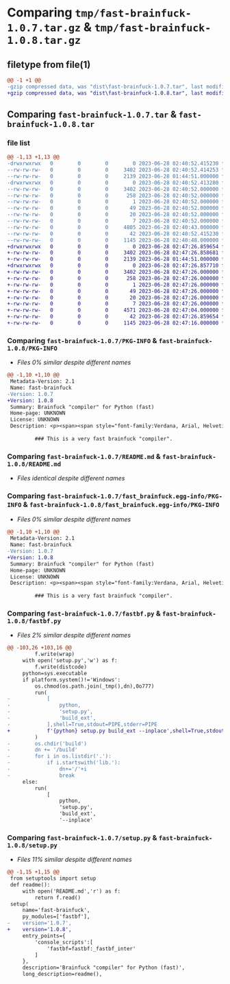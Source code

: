 # Comparing `tmp/fast-brainfuck-1.0.7.tar.gz` & `tmp/fast-brainfuck-1.0.8.tar.gz`

## filetype from file(1)

```diff
@@ -1 +1 @@
-gzip compressed data, was "dist\fast-brainfuck-1.0.7.tar", last modified: Wed Jun 28 02:40:52 2023, max compression
+gzip compressed data, was "dist\fast-brainfuck-1.0.8.tar", last modified: Wed Jun 28 02:47:26 2023, max compression
```

## Comparing `fast-brainfuck-1.0.7.tar` & `fast-brainfuck-1.0.8.tar`

### file list

```diff
@@ -1,13 +1,13 @@
-drwxrwxrwx   0        0        0        0 2023-06-28 02:40:52.415230 fast-brainfuck-1.0.7/
--rw-rw-rw-   0        0        0     3402 2023-06-28 02:40:52.414253 fast-brainfuck-1.0.7/PKG-INFO
--rw-rw-rw-   0        0        0     2139 2023-06-28 01:44:51.000000 fast-brainfuck-1.0.7/README.md
-drwxrwxrwx   0        0        0        0 2023-06-28 02:40:52.413280 fast-brainfuck-1.0.7/fast_brainfuck.egg-info/
--rw-rw-rw-   0        0        0     3402 2023-06-28 02:40:52.000000 fast-brainfuck-1.0.7/fast_brainfuck.egg-info/PKG-INFO
--rw-rw-rw-   0        0        0      258 2023-06-28 02:40:52.000000 fast-brainfuck-1.0.7/fast_brainfuck.egg-info/SOURCES.txt
--rw-rw-rw-   0        0        0        1 2023-06-28 02:40:52.000000 fast-brainfuck-1.0.7/fast_brainfuck.egg-info/dependency_links.txt
--rw-rw-rw-   0        0        0       49 2023-06-28 02:40:52.000000 fast-brainfuck-1.0.7/fast_brainfuck.egg-info/entry_points.txt
--rw-rw-rw-   0        0        0       20 2023-06-28 02:40:52.000000 fast-brainfuck-1.0.7/fast_brainfuck.egg-info/requires.txt
--rw-rw-rw-   0        0        0        7 2023-06-28 02:40:52.000000 fast-brainfuck-1.0.7/fast_brainfuck.egg-info/top_level.txt
--rw-rw-rw-   0        0        0     4805 2023-06-28 02:40:43.000000 fast-brainfuck-1.0.7/fastbf.py
--rw-rw-rw-   0        0        0       42 2023-06-28 02:40:52.415230 fast-brainfuck-1.0.7/setup.cfg
--rw-rw-rw-   0        0        0     1145 2023-06-28 02:40:48.000000 fast-brainfuck-1.0.7/setup.py
+drwxrwxrwx   0        0        0        0 2023-06-28 02:47:26.859654 fast-brainfuck-1.0.8/
+-rw-rw-rw-   0        0        0     3402 2023-06-28 02:47:26.858681 fast-brainfuck-1.0.8/PKG-INFO
+-rw-rw-rw-   0        0        0     2139 2023-06-28 01:44:51.000000 fast-brainfuck-1.0.8/README.md
+drwxrwxrwx   0        0        0        0 2023-06-28 02:47:26.857710 fast-brainfuck-1.0.8/fast_brainfuck.egg-info/
+-rw-rw-rw-   0        0        0     3402 2023-06-28 02:47:26.000000 fast-brainfuck-1.0.8/fast_brainfuck.egg-info/PKG-INFO
+-rw-rw-rw-   0        0        0      258 2023-06-28 02:47:26.000000 fast-brainfuck-1.0.8/fast_brainfuck.egg-info/SOURCES.txt
+-rw-rw-rw-   0        0        0        1 2023-06-28 02:47:26.000000 fast-brainfuck-1.0.8/fast_brainfuck.egg-info/dependency_links.txt
+-rw-rw-rw-   0        0        0       49 2023-06-28 02:47:26.000000 fast-brainfuck-1.0.8/fast_brainfuck.egg-info/entry_points.txt
+-rw-rw-rw-   0        0        0       20 2023-06-28 02:47:26.000000 fast-brainfuck-1.0.8/fast_brainfuck.egg-info/requires.txt
+-rw-rw-rw-   0        0        0        7 2023-06-28 02:47:26.000000 fast-brainfuck-1.0.8/fast_brainfuck.egg-info/top_level.txt
+-rw-rw-rw-   0        0        0     4571 2023-06-28 02:47:04.000000 fast-brainfuck-1.0.8/fastbf.py
+-rw-rw-rw-   0        0        0       42 2023-06-28 02:47:26.859654 fast-brainfuck-1.0.8/setup.cfg
+-rw-rw-rw-   0        0        0     1145 2023-06-28 02:47:16.000000 fast-brainfuck-1.0.8/setup.py
```

### Comparing `fast-brainfuck-1.0.7/PKG-INFO` & `fast-brainfuck-1.0.8/PKG-INFO`

 * *Files 0% similar despite different names*

```diff
@@ -1,10 +1,10 @@
 Metadata-Version: 2.1
 Name: fast-brainfuck
-Version: 1.0.7
+Version: 1.0.8
 Summary: Brainfuck "compiler" for Python (fast)
 Home-page: UNKNOWN
 License: UNKNOWN
 Description: <p><span><span style="font-family:Verdana, Arial, Helvetica, sans-serif;line-height:19px;text-indent:26px;"><span style="font-size:14px;"><span style="font-family:Arial;line-height:26px;"><br></span></span></span></span></p>
         
         ### This is a very fast brainfuck "compiler".
```

### Comparing `fast-brainfuck-1.0.7/README.md` & `fast-brainfuck-1.0.8/README.md`

 * *Files identical despite different names*

### Comparing `fast-brainfuck-1.0.7/fast_brainfuck.egg-info/PKG-INFO` & `fast-brainfuck-1.0.8/fast_brainfuck.egg-info/PKG-INFO`

 * *Files 0% similar despite different names*

```diff
@@ -1,10 +1,10 @@
 Metadata-Version: 2.1
 Name: fast-brainfuck
-Version: 1.0.7
+Version: 1.0.8
 Summary: Brainfuck "compiler" for Python (fast)
 Home-page: UNKNOWN
 License: UNKNOWN
 Description: <p><span><span style="font-family:Verdana, Arial, Helvetica, sans-serif;line-height:19px;text-indent:26px;"><span style="font-size:14px;"><span style="font-family:Arial;line-height:26px;"><br></span></span></span></span></p>
         
         ### This is a very fast brainfuck "compiler".
```

### Comparing `fast-brainfuck-1.0.7/fastbf.py` & `fast-brainfuck-1.0.8/fastbf.py`

 * *Files 2% similar despite different names*

```diff
@@ -103,26 +103,16 @@
         f.write(wrap)
     with open('setup.py','w') as f:
         f.write(distcode)
     python=sys.executable
     if platform.system()!='Windows':
         os.chmod(os.path.join(_tmp(),dn),0o777)
         run(
-            [
-                python,
-                'setup.py',
-                'build_ext',
-            ],shell=True,stdout=PIPE,stderr=PIPE
+            f'{python} setup.py build_ext --inplace',shell=True,stdout=PIPE,stderr=PIPE
         )
-        os.chdir('build')
-        dn += '/build'
-        for i in os.listdir('.'):
-            if i.startswith('lib.'):
-                dn+='/'+i
-                break
     else:
         run(
             [
                 python,
                 'setup.py',
                 'build_ext',
                 '--inplace'
```

### Comparing `fast-brainfuck-1.0.7/setup.py` & `fast-brainfuck-1.0.8/setup.py`

 * *Files 11% similar despite different names*

```diff
@@ -1,15 +1,15 @@
 from setuptools import setup
 def readme():
     with open('README.md','r') as f:
         return f.read()
 setup(
     name='fast-brainfuck',
     py_modules=['fastbf'],
-    version='1.0.7',
+    version='1.0.8',
     entry_points={
         'console_scripts':[
             'fastbf=fastbf:_fastbf_inter'
         ]
     },
     description='Brainfuck "compiler" for Python (fast)',
     long_description=readme(),
```

